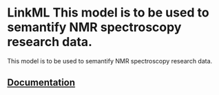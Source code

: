 # LinkML This model is to be used to semantify NMR spectroscopy research data.
This model is to be used to semantify NMR spectroscopy research data.

## [Documentation](https://StroemPhi.github.io/NMR-assay-schema/)
